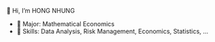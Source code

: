 👋 Hi, I’m HONG NHUNG
- 👀 Major: Mathematical Economics
- 🌱 Skills: Data Analysis, Risk Management, Economics, Statistics, ...

<!---
luongnhung-1410/luongnhung-1410 is a ✨ special ✨ repository because its `README.md` (this file) appears on your GitHub profile.
You can click the Preview link to take a look at your changes.
--->
